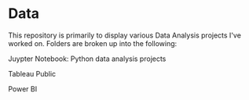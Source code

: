 # Data
This repository is primarily to display various Data Analysis projects I've worked on. 
Folders are broken up into the following:

Juypter Notebook: Python data analysis projects

Tableau Public

Power BI
